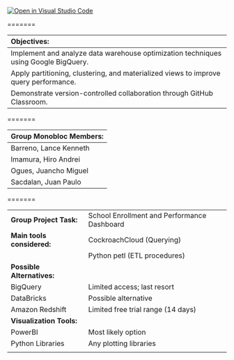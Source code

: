 [![Open in Visual Studio Code](https://classroom.github.com/assets/open-in-vscode-2e0aaae1b6195c2367325f4f02e2d04e9abb55f0b24a779b69b11b9e10269abc.svg)](https://classroom.github.com/online_ide?assignment_repo_id=21090506&assignment_repo_type=AssignmentRepo)

=======

|<b>Objectives:</b>|
|:------------|
|Implement and analyze data warehouse optimization techniques using Google BigQuery.|
|Apply partitioning, clustering, and materialized views to improve query performance.|
|Demonstrate version-controlled collaboration through GitHub Classroom.|

=======

|<b>Group Monobloc Members:</b>|
|:------------|
|Barreno, Lance Kenneth|
|Imamura, Hiro Andrei|
|Ogues, Juancho Miguel|
|Sacdalan, Juan Paulo|


=======

|||
|:------------|:------------|
|**Group Project Task:**|School Enrollment and Performance Dashboard|
|**Main tools considered:**|CockroachCloud (Querying)|
||Python petl (ETL procedures)|
|**Possible Alternatives:**||
|BigQuery|Limited access; last resort|
|DataBricks|Possible alternative|
|Amazon Redshift|Limited free trial range (14 days)|
|**Visualization Tools:**||
|PowerBI|Most likely option|
|Python Libraries|Any plotting libraries|
|||
